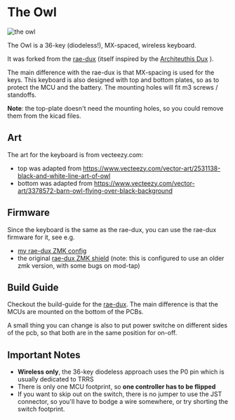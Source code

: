# The Owl

![the owl](images/owl_cover.jpg)

The Owl is a 36-key (diodeless!), MX-spaced, wireless keyboard.

It was forked from the [rae-dux](https://github.com/andrewjrae/rae-dux) (itself inspired by the [Architeuthis Dux](https://github.com/tapioki/cephalopoda/tree/main/Architeuthis%20dux) ).

The main difference with the rae-dux is that MX-spacing is used for the keys. This keyboard is also designed with top and bottom plates, so as to protect the MCU and the battery. The mounting holes will fit m3 screws / standoffs.

**Note**: the top-plate doesn't need the mounting holes, so you could remove them from the kicad files.

## Art

The art for the keyboard is from vecteezy.com:
 - top was adapted from https://www.vecteezy.com/vector-art/2531138-black-and-white-line-art-of-owl
 - bottom was adapted from https://www.vecteezy.com/vector-art/3378572-barn-owl-flying-over-black-background

## Firmware

Since the keyboard is the same as the rae-dux, you can use the rae-dux firmware for it, see e.g.
- [my rae-dux ZMK config](https://github.com/sapristi/zmk-config-rae-dux)
- the original [rae-dux ZMK shield](https://github.com/andrewjrae/zmk-config/tree/development/config/boards/shields/rae_dux) (note: this is configured to use an older zmk version, with some bugs on mod-tap)

## Build Guide

Checkout the build-guide for the [rae-dux](./build_guide/). The main difference is that the MCUs are mounted on the bottom of the PCBs.

A small thing you can change is also to put power switche on different sides of the pcb, so that both are in the same position for on-off.

## Important Notes
- **Wireless only**, the 36-key diodeless approach uses the P0 pin which is usually dedicated to TRRS
- There is only one MCU footprint, so **one controller has to be flipped**
- If you want to skip out on the switch, there is no jumper to use the JST
  connector, so you'll have to bodge a wire somewhere, or try shorting the
  switch footprint.

